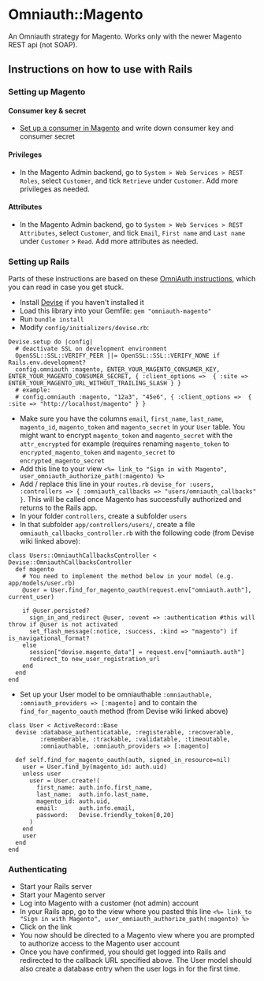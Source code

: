 # Omniauth::Magento

An Omniauth strategy for Magento. Works only with the newer Magento REST api (not SOAP).

## Instructions on how to use with Rails

### Setting up Magento

#### Consumer key & secret

* [Set up a consumer in Magento](http://www.magentocommerce.com/api/rest/authentication/oauth_configuration.html) and write down consumer key and consumer secret

#### Privileges

* In the Magento Admin backend, go to `System > Web Services > REST Roles`, select `Customer`, and tick `Retrieve` under `Customer`. Add more privileges as needed.

#### Attributes

* In the Magento Admin backend, go to `System > Web Services > REST Attributes`, select `Customer`, and tick `Email`, `First name` and `Last name` under `Customer` > `Read`. Add more attributes as needed.

### Setting up Rails

Parts of these instructions are based on these [OmniAuth instructions](https://github.com/plataformatec/devise/wiki/OmniAuth:-Overview), which you can read in case you get stuck.

* Install [Devise](https://github.com/plataformatec/devise) if you haven't installed it
* Load this library into your Gemfile: `gem "omniauth-magento"`
* Run `bundle install`
* Modify `config/initializers/devise.rb`:

```
Devise.setup do |config|
  # deactivate SSL on development environment
  OpenSSL::SSL::VERIFY_PEER ||= OpenSSL::SSL::VERIFY_NONE if Rails.env.development? 
  config.omniauth :magento, ENTER_YOUR_MAGENTO_CONSUMER_KEY, ENTER_YOUR_MAGENTO_CONSUMER_SECRET, { :client_options =>  { :site => ENTER_YOUR_MAGENTO_URL_WITHOUT_TRAILING_SLASH } }
  # example:
  # config.omniauth :magento, "12a3", "45e6", { :client_options =>  { :site => "http://localhost/magento" } }  
```

* Make sure you have the columns `email`, `first_name`, `last_name`, `magento_id`, `magento_token` and `magento_secret` in your `User` table. You might want to encrypt `magento_token` and `magento_secret` with the `attr_encrypted` for example (requires renaming `magento_token` to `encrypted_magento_token` and `magento_secret` to `encrypted_magento_secret`
* Add this line to your view `<%= link_to "Sign in with Magento", user_omniauth_authorize_path(:magento) %>`
* Add / replace this line in your `routes.rb` `devise_for :users, :controllers => { :omniauth_callbacks => "users/omniauth_callbacks" }`. This will be called once Magento has successfully authorized and returns to the Rails app.
* In your folder `controllers`, create a subfolder `users`
* In that subfolder `app/controllers/users/`, create a file `omniauth_callbacks_controller.rb` with the following code (from Devise wiki linked above):

```
class Users::OmniauthCallbacksController < Devise::OmniauthCallbacksController
  def magento
    # You need to implement the method below in your model (e.g. app/models/user.rb)
    @user = User.find_for_magento_oauth(request.env["omniauth.auth"], current_user)

    if @user.persisted?
      sign_in_and_redirect @user, :event => :authentication #this will throw if @user is not activated
      set_flash_message(:notice, :success, :kind => "magento") if is_navigational_format?
    else
      session["devise.magento_data"] = request.env["omniauth.auth"]
      redirect_to new_user_registration_url
    end
  end
end
```

* Set up your User model to be omniauthable `:omniauthable, :omniauth_providers => [:magento]` and to contain the `find_for_magento_oauth` method (from Devise wiki linked above)

```
class User < ActiveRecord::Base  
  devise :database_authenticatable, :registerable, :recoverable,
         :rememberable, :trackable, :validatable, :timeoutable,
         :omniauthable, :omniauth_providers => [:magento]  

  def self.find_for_magento_oauth(auth, signed_in_resource=nil)
    user = User.find_by(magento_id: auth.uid)
    unless user
      user = User.create!(
        first_name: auth.info.first_name,                           
        last_name:  auth.info.last_name,
        magento_id: auth.uid,
        email:      auth.info.email,
        password:   Devise.friendly_token[0,20]
      )
    end
    user
  end         
end
```

### Authenticating

* Start your Rails server
* Start your Magento server
* Log into Magento with a customer (not admin) account
* In your Rails app, go to the view where you pasted this line `<%= link_to "Sign in with Magento", user_omniauth_authorize_path(:magento) %>`
* Click on the link
* You now should be directed to a Magento view where you are prompted to authorize access to the Magento user account
* Once you have confirmed, you should get logged into Rails and redirected to the callback URL specified above. The User model should also create a database entry when the user logs in for the first time.
